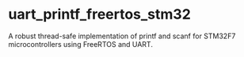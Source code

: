 # uart_printf_freertos_stm32
A robust thread-safe implementation of printf and scanf for STM32F7 microcontrollers using FreeRTOS and UART.
